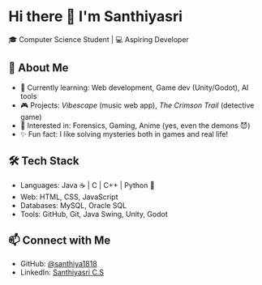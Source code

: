 # Hi there 👋 I'm Santhiyasri  

🎓 Computer Science Student | 💻 Aspiring Developer  

## 🚀 About Me
- 🌱 Currently learning: Web development, Game dev (Unity/Godot), AI tools  
- 🎮 Projects: *Vibescape* (music web app), *The Crimson Trail* (detective game)  
- 🔭 Interested in: Forensics, Gaming, Anime (yes, even the demons 😈)  
- ✨ Fun fact: I like solving mysteries both in games and real life!  

## 🛠️ Tech Stack
- Languages: Java ☕ | C | C++ | Python 🐍  
- Web: HTML, CSS, JavaScript  
- Databases: MySQL, Oracle SQL  
- Tools: GitHub, Git, Java Swing, Unity, Godot  

## 📫 Connect with Me
- GitHub: [@santhiya1818](https://github.com/santhiya1818)  
- LinkedIn: [Santhiyasri C.S](https://www.linkedin.com/in/santhiya-sri-c-s-25520037b/) 
